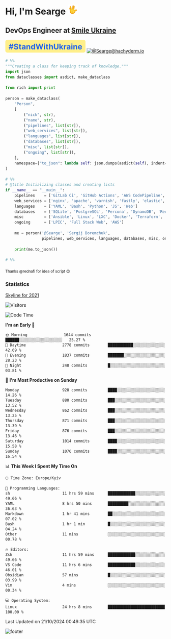 # Hi, I'm Searge <img src="images/vulcan.webp" style="display: inline-block; margin: 0; height: 2rem" alt="Vulcan salute" />

## DevOps Engineer at [Smile Ukraine](https://smile-ukraine.com/en)

[![Stand With Ukraine](https://raw.githubusercontent.com/vshymanskyy/StandWithUkraine/main/badges/StandWithUkraine.svg)](https://stand-with-ukraine.pp.ua)
<a rel="me" href="https://hachyderm.io/@Searge">![@Searge@hachyderm.io](https://img.shields.io/badge/-@Searge-%232B90D9?logo=mastodon&logoColor=white)</a>

```python
# %%
"""Creating a class for keeping track of knowledge."""
import json
from dataclasses import asdict, make_dataclass

from rich import print

person = make_dataclass(
    "Person",
    [
        ("nick", str),
        ("name", str),
        ("pipelines", list[str]),
        ("web_services", list[str]),
        ("languages", list[str]),
        ("databases", list[str]),
        ("misc", list[str]),
        ("ongoing", list[str]),
    ],
    namespace={"to_json": lambda self: json.dumps(asdict(self), indent=4)},
)

# %%
# @title Initializing classes and creating lists
if __name__ == "__main__":
    pipelines    = ['GitLab Ci', 'GitHub Actions', 'AWS CodePipeline', 'Jenkins']
    web_services = ['nginx', 'apache', 'varnish', 'fastly', 'elastic', 'solr']
    languages    = ['YAML', 'Bash', 'Python', 'JS', 'Web']
    databases    = ['SQLite', 'PostgreSQL', 'Percona', 'DynamoDB', 'Redis']
    misc         = ['Ansible', 'Linux', 'LXC', 'Docker', 'Terraform', 'AWS']
    ongoing      = ['LPIC', 'Full Stack Web', 'AWS']

    me = person('@Searge', 'Sergij Boremchuk',
                pipelines, web_services, languages, databases, misc, ongoing)

    print(me.to_json())

# %%

```

<sub>Thanks @rednafi for idea of script :wink:</sub>

### Statistics

[Skyline for 2021](https://skyline.github.com/Searge/2021)

![Visitors](https://komarev.com/ghpvc/?username=searge&label=Profile%20views&color=0e75b6&style=flat) 
<!--START_SECTION:waka-->
![Code Time](http://img.shields.io/badge/Code%20Time-2%2C858%20hrs%2044%20mins-blue)

**I'm an Early 🐤** 

```text
🌞 Morning                1644 commits        ██████░░░░░░░░░░░░░░░░░░░   25.27 % 
🌆 Daytime                2778 commits        ███████████░░░░░░░░░░░░░░   42.69 % 
🌃 Evening                1837 commits        ███████░░░░░░░░░░░░░░░░░░   28.23 % 
🌙 Night                  248 commits         █░░░░░░░░░░░░░░░░░░░░░░░░   03.81 % 
```
📅 **I'm Most Productive on Sunday** 

```text
Monday                   928 commits         ████░░░░░░░░░░░░░░░░░░░░░   14.26 % 
Tuesday                  880 commits         ███░░░░░░░░░░░░░░░░░░░░░░   13.52 % 
Wednesday                862 commits         ███░░░░░░░░░░░░░░░░░░░░░░   13.25 % 
Thursday                 871 commits         ███░░░░░░░░░░░░░░░░░░░░░░   13.39 % 
Friday                   876 commits         ███░░░░░░░░░░░░░░░░░░░░░░   13.46 % 
Saturday                 1014 commits        ████░░░░░░░░░░░░░░░░░░░░░   15.58 % 
Sunday                   1076 commits        ████░░░░░░░░░░░░░░░░░░░░░   16.54 % 
```


📊 **This Week I Spent My Time On** 

```text
🕑︎ Time Zone: Europe/Kyiv

💬 Programming Languages: 
sh                       11 hrs 59 mins      ████████████░░░░░░░░░░░░░   49.66 % 
YAML                     8 hrs 50 mins       █████████░░░░░░░░░░░░░░░░   36.63 % 
Markdown                 1 hr 41 mins        ██░░░░░░░░░░░░░░░░░░░░░░░   07.02 % 
Bash                     1 hr 1 min          █░░░░░░░░░░░░░░░░░░░░░░░░   04.24 % 
Other                    11 mins             ░░░░░░░░░░░░░░░░░░░░░░░░░   00.78 % 

🔥 Editors: 
Zsh                      11 hrs 59 mins      ████████████░░░░░░░░░░░░░   49.66 % 
VS Code                  11 hrs 6 mins       ████████████░░░░░░░░░░░░░   46.01 % 
Obsidian                 57 mins             █░░░░░░░░░░░░░░░░░░░░░░░░   03.99 % 
Vim                      4 mins              ░░░░░░░░░░░░░░░░░░░░░░░░░   00.34 % 

💻 Operating System: 
Linux                    24 hrs 8 mins       █████████████████████████   100.00 % 
```


 Last Updated on 21/10/2024 00:49:35 UTC
<!--END_SECTION:waka-->

![footer](https://capsule-render.vercel.app/api?type=waving&color=gradient&customColorList=14,21&height=82&section=footer)
